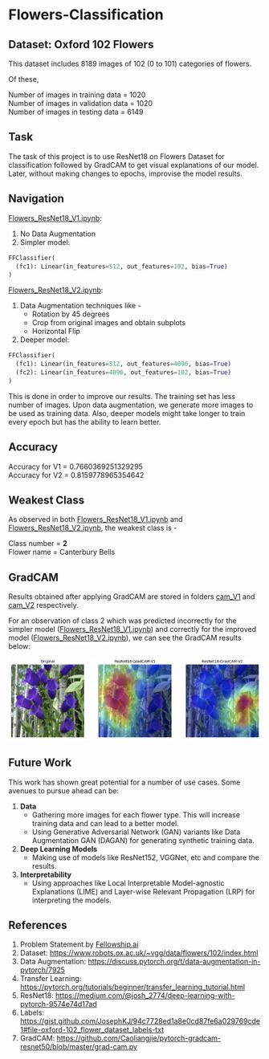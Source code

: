 # Flowers-Classification

## Dataset: Oxford 102 Flowers

This dataset includes 8189 images of 102 (0 to 101) categories of flowers.

Of these, 

Number of images in training data = 1020  
Number of images in validation data = 1020  
Number of images in testing data = 6149  

## Task 

The task of this project is to use ResNet18 on Flowers Dataset for classification followed by GradCAM to get visual explanations of our model. Later, without making changes to epochs, improvise the model results.

## Navigation

[Flowers_ResNet18_V1.ipynb](Flowers_ResNet18_V1.ipynb):
  
  1. No Data Augmentation
  2. Simpler model:
```python
FFClassifier(
  (fc1): Linear(in_features=512, out_features=102, bias=True)
)
```

[Flowers_ResNet18_V2.ipynb](Flowers_ResNet18_V2.ipynb):
  
  1. Data Augmentation techniques like -
     -  Rotation by 45 degrees
     -  Crop from original images and obtain subplots
     -  Horizontal Flip  
  2. Deeper model:
```python
FFClassifier(
  (fc1): Linear(in_features=512, out_features=4096, bias=True)
  (fc2): Linear(in_features=4096, out_features=102, bias=True)
)
```

This is done in order to improve our results. The training set has less number of images. Upon data augmentation, we generate more images to be used as training data. Also, deeper models might take longer to train every epoch but has the ability to learn better.

## Accuracy

Accuracy for V1 =  0.7660369251329295  
Accuracy for V2 =  0.8159778965354642

## Weakest Class

As observed in both [Flowers_ResNet18_V1.ipynb](Flowers_ResNet18_V1.ipynb) and [Flowers_ResNet18_V2.ipynb](Flowers_ResNet18_V2.ipynb), the weakest class is -

Class number = **2**  
Flower name = Canterbury Bells

## GradCAM

Results obtained after applying GradCAM are stored in folders [cam_V1](cam_V1) and [cam_V2](cam_V2) respectively.

For an observation of class 2 which was predicted incorrectly for the simpler model ([Flowers_ResNet18_V1.ipynb](Flowers_ResNet18_V1.ipynb)) and correctly for the improved model ([Flowers_ResNet18_V2.ipynb](Flowers_ResNet18_V2.ipynb)), we can see the GradCAM results below:

![alt](temp/fig.png)

## Future Work

This work has shown great potential for a number of use cases. Some avenues to pursue ahead can be:

1. **Data**
   -  Gathering more images for each flower type. This will increase training data and can lead to a better model.
   -  Using Generative Adversarial Network (GAN) variants like Data Augmentation GAN (DAGAN) for generating synthetic training data.
2. **Deep Learning Models**
   -  Making use of models like ResNet152, VGGNet, etc and compare the results.
3. **Interpretability**
   -  Using approaches like Local Interpretable Model-agnostic Explanations (LIME) and Layer-wise Relevant Propagation (LRP) for interpreting the models.

## References

1. Problem Statement by [Fellowship.ai](https://www.fellowship.ai)
2. Dataset: https://www.robots.ox.ac.uk/~vgg/data/flowers/102/index.html
3. Data Augmentation: https://discuss.pytorch.org/t/data-augmentation-in-pytorch/7925
4. Transfer Learning: https://pytorch.org/tutorials/beginner/transfer_learning_tutorial.html
5. ResNet18: https://medium.com/@josh_2774/deep-learning-with-pytorch-9574e74d17ad
6. Labels: https://gist.github.com/JosephKJ/94c7728ed1a8e0cd87fe6a029769cde1#file-oxford-102_flower_dataset_labels-txt
7. GradCAM: https://github.com/Caoliangjie/pytorch-gradcam-resnet50/blob/master/grad-cam.py

